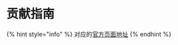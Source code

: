 # 贡献指南

{% hint style="info" %}
对应的[官方页面地址](https://contributing.bitwarden.com/contributing/)
{% endhint %}
